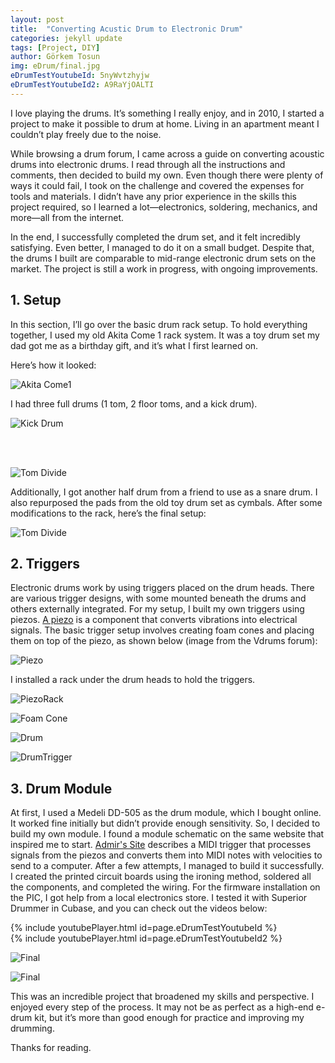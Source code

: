 ```yaml
---
layout: post
title:  "Converting Acustic Drum to Electronic Drum"
categories: jekyll update
tags: [Project, DIY]
author: Görkem Tosun
img: eDrum/final.jpg
eDrumTestYoutubeId: 5nyWvtzhyjw
eDrumTestYoutubeId2: A9RaYjOALTI
---
```


I love playing the drums. It’s something I really enjoy, and in 2010, I started a project to make it possible to drum at home. Living in an apartment meant I couldn’t play freely due to the noise.

While browsing a drum forum, I came across a guide on converting acoustic drums into electronic drums. I read through all the instructions and comments, then decided to build my own. Even though there were plenty of ways it could fail, I took on the challenge and covered the expenses for tools and materials. I didn’t have any prior experience in the skills this project required, so I learned a lot—electronics, soldering, mechanics, and more—all from the internet.

In the end, I successfully completed the drum set, and it felt incredibly satisfying. Even better, I managed to do it on a small budget. Despite that, the drums I built are comparable to mid-range electronic drum sets on the market. The project is still a work in progress, with ongoing improvements.

## 1. Setup

In this section, I’ll go over the basic drum rack setup. To hold everything together, I used my old Akita Come 1 rack system. It was a toy drum set my dad got me as a birthday gift, and it’s what I first learned on.

Here’s how it looked:

![Akita Come1](/assets/img/eDrum/akitaCome1.jpg)

I had three full drums (1 tom, 2 floor toms, and a kick drum).

![Kick Drum](/assets/img/eDrum/100_3450.jpg "I kept the kick drum out of the setup because it was too big.")

<br><br>

![Tom Divide](/assets/img/eDrum/100_3447.jpg "I divided the tom and floor tom into two.")

Additionally, I got another half drum from a friend to use as a snare drum. I also repurposed the pads from the old toy drum set as cymbals. After some modifications to the rack, here’s the final setup:

![Tom Divide](/assets/img/eDrum/CIMG5416.jpg "I divided the tom and floor tom into two.")

## 2. Triggers

Electronic drums work by using triggers placed on the drum heads. There are various trigger designs, with some mounted beneath the drums and others externally integrated. For my setup, I built my own triggers using piezos. [A piezo](https://cdn.sparkfun.com//assets/parts/4/6/8/9/10293_01.jpg "Piezo") is a component that converts vibrations into electrical signals. The basic trigger setup involves creating foam cones and placing them on top of the piezo, as shown below (image from the Vdrums forum):

![Piezo](/assets/img/eDrum/piezo_dimensions.gif)

I installed a rack under the drum heads to hold the triggers.

![PiezoRack](/assets/img/eDrum/100_3448.jpg "Piezo trigger installation rack")

![Foam Cone](/assets/img/eDrum/100_4668.jpg "Foam Cone")

![Drum](/assets/img/eDrum/100_3444.jpg "Drums with rack")

![DrumTrigger](/assets/img/eDrum/100_4669.jpg "Drums with trigger")

## 3. Drum Module

At first, I used a Medeli DD-505 as the drum module, which I bought online. It worked fine initially but didn’t provide enough sensitivity. So, I decided to build my own module. I found a module schematic on the same website that inspired me to start. [Admir's Site](http://edrum.info/ "eDrum") describes a MIDI trigger that processes signals from the piezos and converts them into MIDI notes with velocities to send to a computer. After a few attempts, I managed to build it successfully. I created the printed circuit boards using the ironing method, soldered all the components, and completed the wiring. For the firmware installation on the PIC, I got help from a local electronics store. I tested it with Superior Drummer in Cubase, and you can check out the videos below:

{% include youtubePlayer.html id=page.eDrumTestYoutubeId %}
<br>
{% include youtubePlayer.html id=page.eDrumTestYoutubeId2 %}
<br>

![Final](/assets/img/eDrum/CIMG5068.jpg "Final version of the drum module")

![Final](/assets/img/eDrum/final.jpg "Final version of the whole drum")

This was an incredible project that broadened my skills and perspective. I enjoyed every step of the process. It may not be as perfect as a high-end e-drum kit, but it’s more than good enough for practice and improving my drumming.

Thanks for reading.

[jekyll-docs]: https://jekyllrb.com/docs/home
[jekyll-gh]:   https://github.com/jekyll/jekyll
[jekyll-talk]: https://talk.jekyllrb.com/
